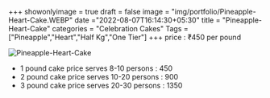 +++
showonlyimage = true
draft = false
image = "img/portfolio/Pineapple-Heart-Cake.WEBP"
date ="2022-08-07T16:14:30+05:30"
title = "Pineapple-Heart-Cake"
categories = "Celebration Cakes"
Tags = ["Pineapple","Heart","Half Kg","One Tier"]
+++
price : ₹450 per pound
<!--more-->
![Pineapple-Heart-Cake](/img/portfolio/Pineapple-Heart-Cake.WEBP)
* 1 pound cake price serves 8-10 persons : 450
* 2 pound cake price serves 10-20 persons : 900
* 3 pound cake price serves 20-30 persons : 1350
